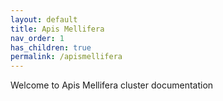 ```yaml
---
layout: default
title: Apis Mellifera
nav_order: 1
has_children: true
permalink: /apismellifera
---
```


Welcome to Apis Mellifera cluster documentation
